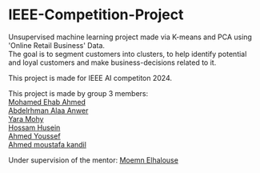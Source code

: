 # IEEE-Competition-Project
Unsupervised machine learning project made via K-means and PCA using 'Online Retail Business' Data.  
The goal is to segment customers into clusters, to help identify potential and loyal customers and make business-decisions related to it.  

This project is made for IEEE AI competiton 2024.  

This project is made by group 3 members:  
[Mohamed Ehab Ahmed](https://github.com/MohamedEh-ab)  
[Abdelrhman Alaa Anwer](https://github.com/NA70X)  
[Yara Mohy](https://github.com/YaraMohy)  
[Hossam Husein](https://github.com/hossam883)  
[Ahmed Youssef](https://github.com/ahmedyoussef11)  
[Ahmed moustafa kandil](https://github.com/Ahmed-Kandil11)  

Under supervision of the mentor: [Moemn Elhalouse](https://github.com/ELHALOSE)  
